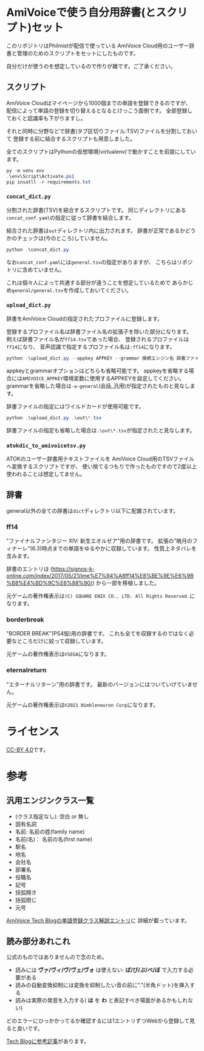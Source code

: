 # AmiVoiceで使う自分用辞書(とスクリプト)セット

このリポジトリはPhilmistが配信で使っている
AmiVoice Cloud用のユーザー辞書と管理のためのスクリプトをセットにしたものです。

自分だけが使うのを想定しているので作りが雑です。ご了承ください。

## スクリプト

AmiVoice Cloudはマイページから1000個までの単語を登録できるのですが、
配信によって単語の登録を切り替えるとなるとけっこう面倒です。
全部登録しておくと認識率も下がりますし。

それと同時に分野などで辞書(タブ区切りファイル:TSV)ファイルを分割しておいて
登録する前に結合するスクリプトも用意しました。

全てのスクリプトはPythonの仮想環境(virtualenv)で動かすことを前提にしています。

```powershell
py -m venv env
.\env\Script\Activate.ps1
pip insatll -r requirements.txt
```

### `concat_dict.py`

分割された辞書(TSV)を結合するスクリプトです。
同じディレクトリにある`concat_conf.yaml`の指定に従って辞書を結合します。

結合された辞書は`out`ディレクトリ内に出力されます。
辞書が正常であるかどうかのチェックは(今のところ)していません。

```powershell
python .\concat_dict.py
```

なお`concat_conf.yaml`には`general.tsv`の指定がありますが、
こちらはリポジトリに含めていません。

これは個々人によって共通する部分が違うことを想定しているためで
あらかじめ`general/general.tsv`を作成しておいてください。

### `upload_dict.py`

辞書をAmiVoice Cloudの指定されたプロファイルに登録します。

登録するプロファイル名は辞書ファイル名の拡張子を除いた部分になります。
例えば辞書ファイル名が`ff14.tsv`であった場合、
登録されるプロファイルは`ff14`になり、
音声認識で指定するプロファイル名は`:ff14`になります。

```powershell
python .\upload_dict.py --appkey APPKEY --grammar 接続エンジン名 辞書ファイル
```

appkeyとgrammarオプションはどちらも省略可能です。
appkeyを省略する場合には`AMIVOICE_APPKEY`環境変数に使用するAPPKEYを設定してください。
grammarを省略した場合は`-a-general`(会話_汎用)が指定されたものと見なします。

辞書ファイルの指定にはワイルドカードが使用可能です。

```powershell
python .\upload_dict.py .\out\*.tsv
```

辞書ファイルの指定も省略した場合は`.\out\*.tsv`が指定されたと見なします。

### `atokdic_to_amivoicetsv.py`

ATOKのユーザー辞書用テキストファイルを
AmiVoice Cloud用のTSVファイルへ変換するスクリプトですが、
使い捨てるつもりで作ったものですので2度以上使われることは想定してません。

## 辞書

general以外の全ての辞書は`dict`ディレクトリ以下に配置されています。

### ff14

"ファイナルファンタジー XIV: 新生エオルゼア"用の辞書です。
拡張の"暁月のフィナーレ"(6.3)時点までの単語をゆるやかに収録しています。
性質上ネタバレを含みます。

辞書のエントリは
(https://signos-k-online.com/index/2017/05/21/ime%E7%94%A8ff14%E8%BE%9E%E6%9B%B8%E4%BD%9C%E6%88%90/)
から一部を移植しました。

元ゲームの著作権表示は`(C) SQUARE ENIX CO., LTD. All Rights Reserved.`になります。

### borderbreak

"BORDER BREAK"(PS4版)用の辞書です。
これも全てを収録するのではなく必要なところだけに絞って収録しています。

元ゲームの著作権表示は`©SEGA`になります。

### eternalreturn

"エターナルリターン"用の辞書です。
最新のバージョンにはついていけていません。

元ゲームの著作権表示は`©2021 Nimbleneuron Corp`になります。

# ライセンス

[CC-BY 4.0](https://creativecommons.org/licenses/by/4.0/deed.ja)です。

# 参考

## 汎用エンジンクラス一覧

- (クラス指定なし): 空白 or 無し
- 固有名詞
- 名前: 名前の姓(family name)
- 名前(名)： 名前の名(first name)
- 駅名
- 地名
- 会社名
- 部署名
- 役職名
- 記号
- 括弧開き
- 括弧閉じ
- 元号

[AmiVoice Tech Blogの単語登録クラス解説エントリ](https://amivoice-tech.hatenablog.com/entry/2022/10/31/155606)に
詳細が載っています。

## 読み部分あれこれ

公式のものではありませんので念のため。

- 読みには **ヴァ/ヴィ/ヴ/ヴェ/ヴォ** は使えない: **ば/び/ぶ/べ/ぼ** で入力する必要がある
- 読みの自動変換抑制には変換を抑制したい音の前に"."(半角ドット)を挿入する
- 読みは実際の発音を入力する( **は** を **わ** と表記すべき場面があるかもしれない)

どのエラーにひっかかってるか確認するには1エントリずつWebから登録して見ると良いです。

[Tech Blogに参考記事](https://amivoice-tech.hatenablog.com/entry/2022/01/13/101135)があります。

